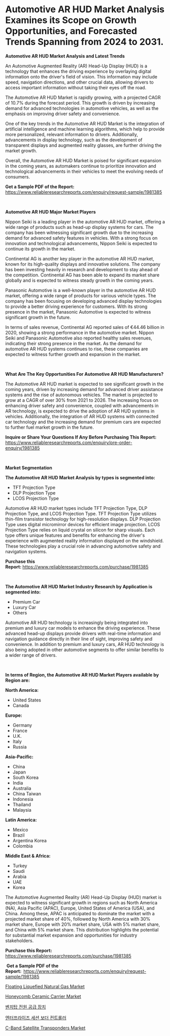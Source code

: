 <p><h1>Automotive AR HUD Market Analysis Examines its Scope on Growth Opportunities, and Forecasted Trends Spanning from 2024 to 2031.</h1></p><p><strong>Automotive AR HUD Market Analysis and Latest Trends</strong></p>
<p><p>An Automotive Augmented Reality (AR) Head-Up Display (HUD) is a technology that enhances the driving experience by overlaying digital information onto the driver's field of vision. This information may include speed, navigation directions, and other crucial data, allowing drivers to access important information without taking their eyes off the road. </p><p>The Automotive AR HUD Market is rapidly growing, with a projected CAGR of 10.7% during the forecast period. This growth is driven by increasing demand for advanced technologies in automotive vehicles, as well as the emphasis on improving driver safety and convenience. </p><p>One of the key trends in the Automotive AR HUD Market is the integration of artificial intelligence and machine learning algorithms, which help to provide more personalized, relevant information to drivers. Additionally, advancements in display technology, such as the development of transparent displays and augmented reality glasses, are further driving the market growth.</p><p>Overall, the Automotive AR HUD Market is poised for significant expansion in the coming years, as automakers continue to prioritize innovation and technological advancements in their vehicles to meet the evolving needs of consumers.</p></p>
<p><strong>Get a Sample PDF of the Report:&nbsp;</strong> <a href="https://www.reliableresearchreports.com/enquiry/request-sample/1981385">https://www.reliableresearchreports.com/enquiry/request-sample/1981385</a></p>
<p>&nbsp;</p>
<p><strong>Automotive AR HUD Major Market Players</strong></p>
<p><p>Nippon Seiki is a leading player in the automotive AR HUD market, offering a wide range of products such as head-up display systems for cars. The company has been witnessing significant growth due to the increasing demand for advanced safety features in vehicles. With a strong focus on innovation and technological advancements, Nippon Seiki is expected to continue its growth in the market.</p><p>Continental AG is another key player in the automotive AR HUD market, known for its high-quality displays and innovative solutions. The company has been investing heavily in research and development to stay ahead of the competition. Continental AG has been able to expand its market share globally and is expected to witness steady growth in the coming years.</p><p>Panasonic Automotive is a well-known player in the automotive AR HUD market, offering a wide range of products for various vehicle types. The company has been focusing on developing advanced display technologies to provide a better driving experience for customers. With its strong presence in the market, Panasonic Automotive is expected to witness significant growth in the future.</p><p>In terms of sales revenue, Continental AG reported sales of €44.46 billion in 2020, showing a strong performance in the automotive market. Nippon Seiki and Panasonic Automotive also reported healthy sales revenues, indicating their strong presence in the market. As the demand for automotive AR HUD systems continues to rise, these companies are expected to witness further growth and expansion in the market.</p></p>
<p>&nbsp;</p>
<p><strong>What Are The Key Opportunities For Automotive AR HUD Manufacturers?</strong></p>
<p><p>The Automotive AR HUD market is expected to see significant growth in the coming years, driven by increasing demand for advanced driver assistance systems and the rise of autonomous vehicles. The market is projected to grow at a CAGR of over 30% from 2021 to 2026. The increasing focus on enhancing driver safety and convenience, coupled with advancements in AR technology, is expected to drive the adoption of AR HUD systems in vehicles. Additionally, the integration of AR HUD systems with connected car technology and the increasing demand for premium cars are expected to further fuel market growth in the future.</p></p>
<p><strong>Inquire or Share Your Questions If Any Before Purchasing This Report:</strong> <a href="https://www.reliableresearchreports.com/enquiry/pre-order-enquiry/1981385">https://www.reliableresearchreports.com/enquiry/pre-order-enquiry/1981385</a></p>
<p>&nbsp;</p>
<p><strong>Market Segmentation</strong></p>
<p><strong>The Automotive AR HUD Market Analysis by types is segmented into:</strong></p>
<p><ul><li>TFT Projection Type</li><li>DLP Projection Type</li><li>LCOS Projection Type</li></ul></p>
<p><p>Automotive AR HUD market types include TFT Projection Type, DLP Projection Type, and LCOS Projection Type. TFT Projection Type utilizes thin-film transistor technology for high-resolution displays. DLP Projection Type uses digital micromirror devices for efficient image projection. LCOS Projection Type relies on liquid crystal on silicon for sharp visuals. Each type offers unique features and benefits for enhancing the driver's experience with augmented reality information displayed on the windshield. These technologies play a crucial role in advancing automotive safety and navigation systems.</p></p>
<p><strong>Purchase this Report:&nbsp;</strong><a href="https://www.reliableresearchreports.com/purchase/1981385">https://www.reliableresearchreports.com/purchase/1981385</a></p>
<p>&nbsp;</p>
<p><strong>The Automotive AR HUD Market Industry Research by Application is segmented into:</strong></p>
<p><ul><li>Premium Car</li><li>Luxury Car</li><li>Others</li></ul></p>
<p><p>Automotive AR HUD technology is increasingly being integrated into premium and luxury car models to enhance the driving experience. These advanced head-up displays provide drivers with real-time information and navigation guidance directly in their line of sight, improving safety and convenience. In addition to premium and luxury cars, AR HUD technology is also being adopted in other automotive segments to offer similar benefits to a wider range of drivers.</p></p>
<p>&nbsp;</p>
<p><strong>In terms of Region, the Automotive AR HUD Market Players available by Region are:</strong></p>
<p>
    <p> <strong> North America: </strong>
        <ul>
            <li>United States</li>
            <li>Canada</li>
        </ul>
        </p> 
    <p> <strong> Europe: </strong>
        <ul>
            <li>Germany</li>
            <li>France</li>
            <li>U.K.</li>
            <li>Italy</li>
            <li>Russia</li>
        </ul>
        </p> 
    <p> <strong> Asia-Pacific: </strong>
        <ul>
            <li>China</li>
            <li>Japan</li>
            <li>South Korea</li>
            <li>India</li>
            <li>Australia</li>
            <li>China Taiwan</li>
            <li>Indonesia</li>
            <li>Thailand</li>
            <li>Malaysia</li>
        </ul>
        </p> 
    <p> <strong> Latin America: </strong>
        <ul>
            <li>Mexico</li>
            <li>Brazil</li>
            <li>Argentina Korea</li>
            <li>Colombia</li>
        </ul>
        </p> 
    <p> <strong> Middle East & Africa: </strong>
        <ul>
            <li>Turkey</li>
            <li>Saudi</li>
            <li>Arabia</li>
            <li>UAE</li>
            <li>Korea</li>
        </ul>
    </p>
    </p>
<p><p>The Automotive Augmented Reality (AR) Head-Up Display (HUD) market is expected to witness significant growth in regions such as North America (NA), Asia Pacific (APAC), Europe, United States of America (USA), and China. Among these, APAC is anticipated to dominate the market with a projected market share of 40%, followed by North America with 30% market share, Europe with 20% market share, USA with 5% market share, and China with 5% market share. This distribution highlights the potential for substantial market expansion and opportunities for industry stakeholders.</p></p>
<p><strong>Purchase this Report: </strong><a href="https://www.reliableresearchreports.com/purchase/1981385">https://www.reliableresearchreports.com/purchase/1981385</a></p>
<p>&nbsp;<strong>Get a Sample PDF of the Report:&nbsp;&nbsp;</strong><a href="https://www.reliableresearchreports.com/enquiry/request-sample/1981385">https://www.reliableresearchreports.com/enquiry/request-sample/1981385</a></p>
<p><strong></strong></p>
<p><p><a href="https://lydian-appliance-61d.notion.site/Floating-Liquefied-Natural-Gas-Market-Share-Market-New-Trends-Analysis-Report-By-Type-By-Applicat-6b67eeda80aa42b8b79f5ddac89430dd">Floating Liquefied Natural Gas Market</a></p><p><a href="https://github.com/Sherrillcrooksxa8i18ucf2m/Market-Research-Report-List-1/blob/main/honeycomb-ceramic-carrier-market.md">Honeycomb Ceramic Carrier Market</a></p><p><a href="https://medium.com/@bentleemidoriestelle7o/%EC%9D%B4-%EC%83%81%ED%92%88%EC%9D%80-2024%EB%85%84%EB%B6%80%ED%84%B0-2031%EB%85%84%EA%B9%8C%EC%A7%80%EC%9D%98-%EC%97%AD%EC%82%AC%EC%99%80-%EC%98%88%EC%B8%A1-%EB%93%B1%EC%9D%84-%EB%8B%A4%EB%A3%AC-%ED%83%81%EC%83%81-%EC%A0%84%EC%9B%90-%EA%B3%B5%EA%B8%89-%EC%8B%9C%EC%9E%A5-%EC%A1%B0%EC%82%AC-%EB%B3%B4%EA%B3%A0%EC%84%9C%EC%9E%85%EB%8B%88%EB%8B%A4-cb52e6729076">벤치탑 전원 공급 장치</a></p><p><a href="https://github.com/fredrickeglers/Market-Research-Report-List-1/blob/main/5384714189123.md">엔터프라이즈 세션 보더 컨트롤러</a></p><p><a href="https://view.publitas.com/reportprime-1/c-band-satellite-transponders-market-dynamics-2023-2030-also-about-its-market-trends-projections-and-opportunities/">C-Band Satellite Transponders Market</a></p></p>